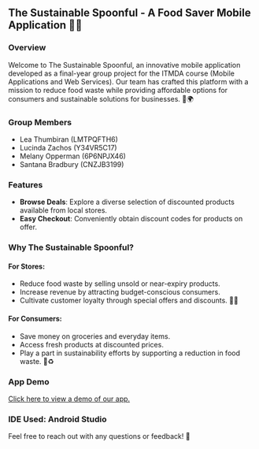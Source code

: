 ## The Sustainable Spoonful - A Food Saver Mobile Application 🌱🥄

### Overview

Welcome to The Sustainable Spoonful, an innovative mobile application developed as a final-year group project for the ITMDA course (Mobile Applications and Web Services). Our team has crafted this platform with a mission to reduce food waste while providing affordable options for consumers and sustainable solutions for businesses. 📱🌍

### Group Members

- Lea Thumbiran (LMTPQFTH6)
- Lucinda Zachos (Y34VR5C17)
- Melany Opperman (6P6NPJX46)
- Santana Bradbury (CNZJB3199)

### Features

- **Browse Deals**: Explore a diverse selection of discounted products available from local stores.
- **Easy Checkout**: Conveniently obtain discount codes for products on offer.

### Why The Sustainable Spoonful?

#### For Stores:
- Reduce food waste by selling unsold or near-expiry products.
- Increase revenue by attracting budget-conscious consumers.
- Cultivate customer loyalty through special offers and discounts. 💸🛒

#### For Consumers:
- Save money on groceries and everyday items.
- Access fresh products at discounted prices.
- Play a part in sustainability efforts by supporting a reduction in food waste. 🌿♻️

### App Demo

[Click here to view a demo of our app.](https://github.com/LucyZachos/The-Sustainable-Spoonful/assets/90052665/d26be4fa-651e-4e42-9c72-dc8fadebc318)

### IDE Used: Android Studio

Feel free to reach out with any questions or feedback! 📧
